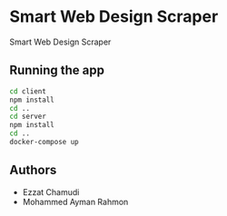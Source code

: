 # Smart Web Design Scraper

Smart Web Design Scraper

## Running the app

```sh
cd client
npm install
cd ..
cd server
npm install
cd ..
docker-compose up
```

## Authors
- Ezzat Chamudi
- Mohammed Ayman Rahmon